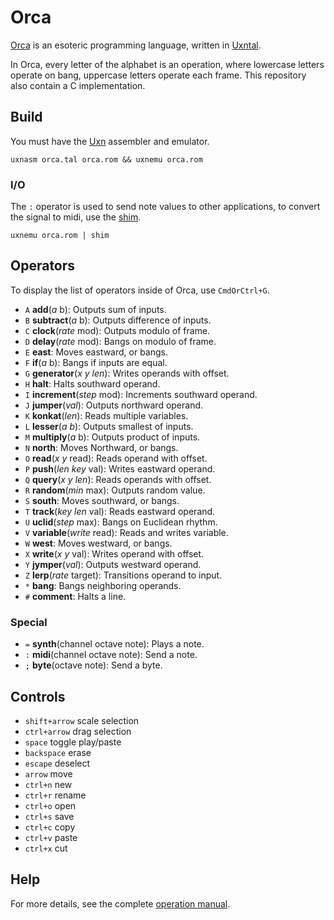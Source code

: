 # Orca

[Orca](https://wiki.xxiivv.com/orca) is an esoteric programming language, written in [Uxntal](https://wiki.xxiivv.com/site/uxntal.html).

In Orca, every letter of the alphabet is an operation, where lowercase letters operate on bang, uppercase letters operate each frame. This repository also contain a C implementation.

## Build

You must have the [Uxn](https://git.sr.ht/~rabbits/uxn/) assembler and emulator.

```
uxnasm orca.tal orca.rom && uxnemu orca.rom
```

### I/O

The `:` operator is used to send note values to other applications, to convert the signal to midi, use the [shim](https://git.sr.ht/~rabbits/shim/).

```
uxnemu orca.rom | shim
```

## Operators

To display the list of operators inside of Orca, use `CmdOrCtrl+G`.

- `A` **add**(*a* b): Outputs sum of inputs.
- `B` **subtract**(*a* b): Outputs difference of inputs.
- `C` **clock**(*rate* mod): Outputs modulo of frame.
- `D` **delay**(*rate* mod): Bangs on modulo of frame.
- `E` **east**: Moves eastward, or bangs.
- `F` **if**(*a* b): Bangs if inputs are equal.
- `G` **generator**(*x* *y* *len*): Writes operands with offset.
- `H` **halt**: Halts southward operand.
- `I` **increment**(*step* mod): Increments southward operand.
- `J` **jumper**(*val*): Outputs northward operand.
- `K` **konkat**(*len*): Reads multiple variables.
- `L` **lesser**(*a* *b*): Outputs smallest of inputs.
- `M` **multiply**(*a* b): Outputs product of inputs.
- `N` **north**: Moves Northward, or bangs.
- `O` **read**(*x* *y* read): Reads operand with offset.
- `P` **push**(*len* *key* val): Writes eastward operand.
- `Q` **query**(*x* *y* *len*): Reads operands with offset.
- `R` **random**(*min* max): Outputs random value.
- `S` **south**: Moves southward, or bangs.
- `T` **track**(*key* *len* val): Reads eastward operand.
- `U` **uclid**(*step* max): Bangs on Euclidean rhythm.
- `V` **variable**(*write* read): Reads and writes variable.
- `W` **west**: Moves westward, or bangs.
- `X` **write**(*x* *y* val): Writes operand with offset.
- `Y` **jymper**(*val*): Outputs westward operand.
- `Z` **lerp**(*rate* target): Transitions operand to input.
- `*` **bang**: Bangs neighboring operands.
- `#` **comment**: Halts a line.

### Special

- `=` **synth**(channel octave note): Plays a note.
- `:` **midi**(channel octave note): Send a note.
- `;` **byte**(octave note): Send a byte.

## Controls

- `shift+arrow` scale selection
- `ctrl+arrow` drag selection
- `space` toggle play/paste
- `backspace` erase
- `escape` deselect
- `arrow` move
- `ctrl+n` new
- `ctrl+r` rename
- `ctrl+o` open
- `ctrl+s` save
- `ctrl+c` copy
- `ctrl+v` paste
- `ctrl+x` cut

## Help

For more details, see the complete [operation manual](https://wiki.xxiivv.com/site/orca.html).
